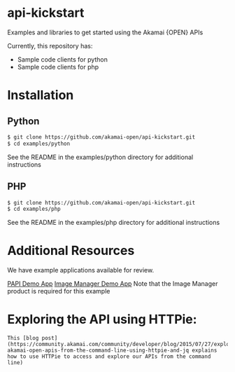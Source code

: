 api-kickstart
=============

Examples and libraries to get started using the Akamai {OPEN} APIs

Currently, this repository has:
* Sample code clients for python
* Sample code clients for php

# Installation

## Python
``` bash
$ git clone https://github.com/akamai-open/api-kickstart.git
$ cd examples/python
```
See the README in the examples/python directory for additional instructions

## PHP
``` bash
$ git clone https://github.com/akamai-open/api-kickstart.git
$ cd examples/php
```
See the README in the examples/php directory for additional instructions

# Additional Resources
We have example applications available for review.

[PAPI Demo App](https://github.com/akamai-open/papi-demo-app)
[Image Manager Demo App](https://github.com/akamai-open/imaging-sample-ui)
	Note that the Image Manager product is required for this example

# Exploring the API using HTTPie:
	This [blog post](https://community.akamai.com/community/developer/blog/2015/07/27/exploring-akamai-open-apis-from-the-command-line-using-httpie-and-jq explains how to use HTTPie to access and explore our APIs from the command line)





